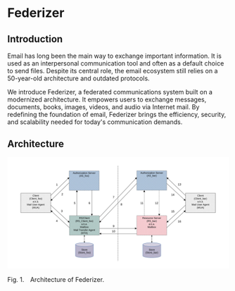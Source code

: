 # Federizer

## Introduction

Email has long been the main way to exchange important information. It is used as an interpersonal communication tool and often as a default choice to send files. Despite its central role, the email ecosystem still relies on a 50-year-old architecture and outdated protocols.

We introduce Federizer, a federated communications system built on a modernized architecture. It empowers users to exchange messages, documents, books, images, videos, and audio via Internet mail. By redefining the foundation of email, Federizer brings the efficiency, security, and scalability needed for today's communication demands.

## Architecture

![Architecture](images/architecture.svg)

<p class="figure">
    Fig.&nbsp;1.&emsp;Architecture of Federizer.
</p>


